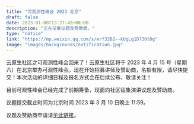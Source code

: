 ```yaml
---
title: "可观测性峰会 2023 北京"
draft: false
date: 2023-01-08T13:27:49+08:00
description: "正在征集议题及赞助商。"
type: "notice"
link: "https://mp.weixin.qq.com/s/erf33B2--kUgLg1D730tOg"
image: "images/backgrounds/notification.jpg"
---
```


云原生社区之可观测性峰会回来了！云原生社区将于 2023 年 4 月 15 号（星期六）在北京举办可观性峰会。现在开始招募讲师及赞助商，名额有限，请尽快提交！本次活动的详细日程及报名方式会在后续公布，敬请关注！

目前可观性峰会已经完成了前期筹备，现面向社区征集演讲议题及赞助商。

议题提交截止时间为北京时间 2023 年 3 月 10 日晚上 11:59。

议题及赞助商申请请[见此链接](https://mp.weixin.qq.com/s/erf33B2--kUgLg1D730tOg)。
